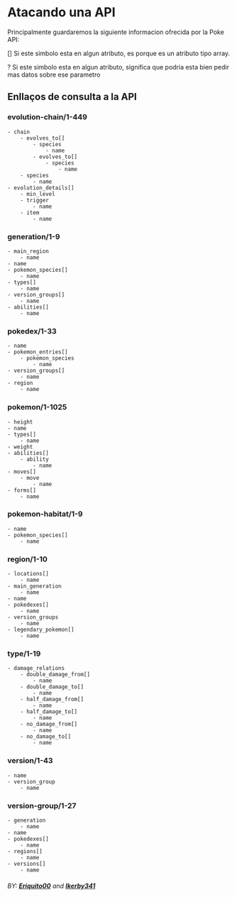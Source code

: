 # Atacando una API

Principalmente guardaremos la siguiente informacion ofrecida por la Poke API:

[] Si este simbolo esta en algun atributo, es porque es un atributo tipo array.

? Si este simbolo esta en algun atributo, significa que podria esta bien pedir mas datos sobre ese parametro

## Enllaços de consulta a la API

### evolution-chain/1-449
    - chain
        - evolves_to[]
            - species
                - name
            - evolves_to[]
                - species
                    - name
        - species
            - name
    - evolution_details[]
        - min_level
        - trigger
            - name
        - item
            - name

### generation/1-9
    - main_region
        - name
    - name
    - pokemon_species[] 
        - name
    - types[] 
        - name
    - version_groups[]
        - name
    - abilities[]
        - name

### pokedex/1-33
    - name
    - pokemon_entries[]
        - pokemon_species
            - name
    - version_groups[]
        - name
    - region
        - name

### pokemon/1-1025
    - height
    - name
    - types[] 
        - name
    - weight
    - abilities[]
        - ability
            - name
    - moves[]
        - move
            - name
    - forms[]
        - name

### pokemon-habitat/1-9
    - name
    - pokemon_species[] 
        - name

### region/1-10
    - locations[]
        - name
    - main_generation
        - name
    - name
    - pokedexes[]
        - name
    - version_groups
        - name
    - legendary_pokemon[]
        - name

### type/1-19
    - damage_relations
        - double_damage_from[]
            - name
        - double_damage_to[]
            - name
        - half_damage_from[]
            - name
        - half_damage_to[]
            - name
        - no_damage_from[]
            - name
        - no_damage_to[]
            - name

### version/1-43
    - name
    - version_group
        - name

### version-group/1-27
    - generation
        - name
    - name
    - pokedexes[]
        - name
    - regions[]
        - name
    - versions[]
        - name

###### BY: **[Eriquito00](https://github.com/Eriquito00)** and **[Ikerby341](https://github.com/Ikerby341)**
